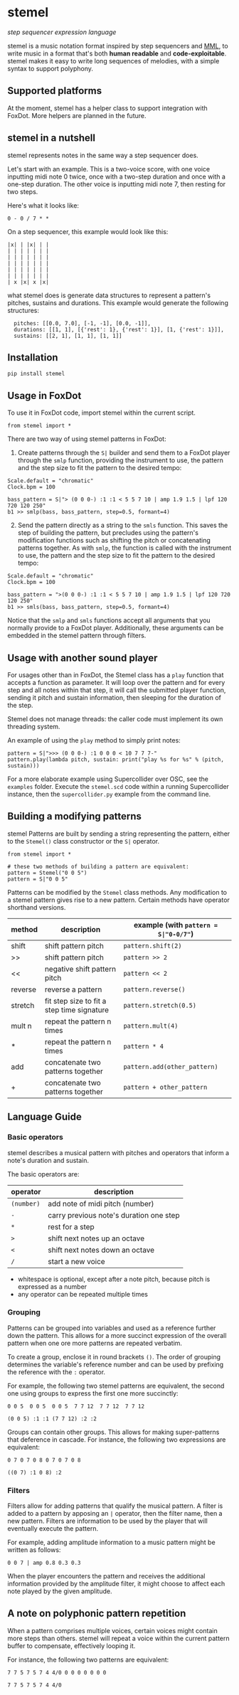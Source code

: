 # stemel

_step sequencer expression language_

stemel is a music notation format inspired by
step sequencers and
[MML](https://en.wikipedia.org/wiki/Music_Macro_Language),
to write music in a format that's both **human readable**
and **code-exploitable**.
stemel makes it easy to write long sequences of melodies, with a simple syntax to
support polyphony.

## Supported platforms

At the moment, stemel has a helper class to support integration with FoxDot.
More helpers are planned in the future.

## stemel in a nutshell

stemel represents notes in the same way a step
sequencer does.

Let's start with an example. This is a
two-voice score, with one voice inputting midi
note 0 twice, once with a two-step duration and
once with a one-step duration. The other voice
is inputting midi note 7, then resting for
two steps.

Here's what it looks like:

```
0 - 0 / 7 * *
```
On a step sequencer, this example would look like this:

```
|x| | |x| | |
| | | | | | |
| | | | | | |
| | | | | | |
| | | | | | |
| | | | | | |
| x |x| x |x|
```
what stemel does is generate data structures to represent
a pattern's pitches, sustains and durations. This example
would generate the following structures:

```
  pitches: [[0.0, 7.0], [-1, -1], [0.0, -1]],
  durations: [[1, 1], [{'rest': 1}, {'rest': 1}], [1, {'rest': 1}]],
  sustains: [[2, 1], [1, 1], [1, 1]]
```
## Installation

```
pip install stemel
```

## Usage in FoxDot

To use it in FoxDot code, import stemel within the current script.
```
from stemel import *
```

There are two way of using stemel patterns in FoxDot:

1. Create patterns through the `S|` builder and send them to a FoxDot player through the
`smlp` function, providing the instrument to use, the pattern and the step size to fit the pattern to the desired tempo:

```
Scale.default = "chromatic"
Clock.bpm = 100

bass_pattern = S|"> (0 0 0-) :1 :1 < 5 5 7 10 | amp 1.9 1.5 | lpf 120 720 120 250"
b1 >> smlp(bass, bass_pattern, step=0.5, formant=4)
```

2. Send the pattern directly as a string to the `smls` function. This saves the step of building the pattern, but precludes using the pattern's modification functions such as shifting the pitch or concatenating
patterns together. As with `smlp`, the function is called with the instrument to use, the pattern and the step size to fit the pattern to the desired tempo:
```
Scale.default = "chromatic"
Clock.bpm = 100

bass_pattern = ">(0 0 0-) :1 :1 < 5 5 7 10 | amp 1.9 1.5 | lpf 120 720 120 250"
b1 >> smls(bass, bass_pattern, step=0.5, formant=4)
```
Notice that the `smlp` and `smls` functions accept all arguments that you normally
provide to a FoxDot player. Additionally, these arguments can be embedded in the
stemel pattern through filters.

## Usage with another sound player

For usages other than in FoxDot, the Stemel class has a `play` function
that accepts a function as parameter. It will loop over the pattern and
for every step and all notes within that step, it will call the submitted
player function, sending it pitch and sustain information, then sleeping
for the duration of the step.

Stemel does not manage threads: the caller code must implement its own threading
system.

An example of using the `play` method to simply print notes:

```
pattern = S|">>> (0 0 0-) :1 0 0 0 < 10 7 7 7-"
pattern.play(lambda pitch, sustain: print("play %s for %s" % (pitch, sustain)))
```
For a more elaborate example using Supercollider over OSC, see the `examples` folder.
Execute the `stemel.scd` code within a running Supercollider instance, then the
`supercollider.py` example from the command line.

## Building a modifying patterns

stemel Patterns are built by sending a string representing the pattern, either to the `Stemel()` class constructor or the `S|` operator.
```
from stemel import *

# these two methods of building a pattern are equivalent:
pattern = Stemel("0 0 5")
pattern = S|"0 0 5"
```
Patterns can be modified by the `Stemel` class methods. Any modification to a stemel
pattern gives rise to a new pattern. Certain methods have operator shorthand versions.


| method | description | example (with `pattern = S\|"0-0/7"`)|
|--------|-------------|--------------------|
| shift  | shift pattern pitch | `pattern.shift(2)`|
| >>     | shift pattern pitch | `pattern >> 2`|
| <<     | negative shift pattern pitch | `pattern << 2` |
| reverse|reverse a pattern | `pattern.reverse()` |
| stretch| fit step size to fit a step time signature | `pattern.stretch(0.5)` |
| mult n | repeat the pattern n times | `pattern.mult(4)` |
| *      | repeat the pattern n times | `pattern * 4` |
| add    | concatenate two patterns together | `pattern.add(other_pattern)` |
| +      | concatenate two patterns together | `pattern + other_pattern` |


## Language Guide

### Basic operators
stemel describes a musical pattern with pitches and operators
that inform a note's duration and sustain.

The basic operators are:

| operator | description |
| -------- | ----------- |
| `(number)` | add note of midi pitch (number) |
| `-` | carry previous note's duration one step |
| `*` | rest for a step |
| `>` | shift next notes up an octave |
| `<` | shift next notes down an octave |
| `/` | start a new voice |

- whitespace is optional, except after a note
pitch, because pitch is expressed as a number
- any operator can be repeated multiple times

### Grouping
Patterns can be grouped into variables and used as a reference
further down the pattern. This allows for a more succinct
expression of the overall pattern when one ore more patterns
are repeated verbatim.

To create a group, enclose it in round brackets `()`. The order
of grouping determines the variable's reference number and can
be used by prefixing the reference with the `:` operator.

For example, the following two stemel patterns are equivalent,
the second one using groups to express the first one more succinctly:

```
0 0 5  0 0 5  0 0 5  7 7 12  7 7 12  7 7 12

(0 0 5) :1 :1 (7 7 12) :2 :2
```

Groups can contain other groups. This allows for making
super-patterns that deference in cascade. For instance, the
following two expressions are equivalent:

```
0 7 0 7 0 8 0 7 0 7 0 8

((0 7) :1 0 8) :2
```

### Filters

Filters allow for adding patterns that qualify the musical
pattern. A filter is added to a pattern by apposing an `|` operator,
then the filter name, then a new pattern. Filters are information
to be used by the player that will eventually execute the pattern.

For example, adding amplitude information to a music pattern
might be written as follows:

```
0 0 7 | amp 0.8 0.3 0.3
```
When the player encounters the pattern and receives the additional
information provided by the amplitude filter, it might choose to
affect each note played by the given amplitude.

## A note on polyphonic pattern repetition

When a pattern comprises multiple voices, certain voices
might contain more steps than others. stemel will repeat
a voice within the current pattern buffer to compensate,
effectively looping it.

For instance, the following two patterns are equivalent:
```
7 7 5 7 5 7 4 4/0 0 0 0 0 0 0 0

7 7 5 7 5 7 4 4/0
```

